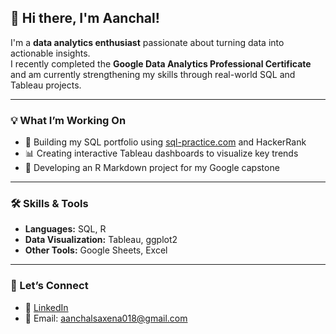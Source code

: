 ## 👋 Hi there, I'm Aanchal!

I'm a **data analytics enthusiast** passionate about turning data into actionable insights.  
I recently completed the **Google Data Analytics Professional Certificate** and am currently strengthening my skills through real-world SQL and Tableau projects.

---

### 💡 What I’m Working On
- 🧠 Building my SQL portfolio using [sql-practice.com](https://www.sql-practice.com) and HackerRank  
- 📊 Creating interactive Tableau dashboards to visualize key trends  
- 📘 Developing an R Markdown project for my Google capstone

---

### 🛠️ Skills & Tools
- **Languages:** SQL, R  
- **Data Visualization:** Tableau, ggplot2  
- **Other Tools:** Google Sheets, Excel

---

### 🤝 Let’s Connect
- 💼 [LinkedIn](https://www.linkedin.com/in/aanchalsaxena/)  
- 📧 Email: aanchalsaxena018@gmail.com  


